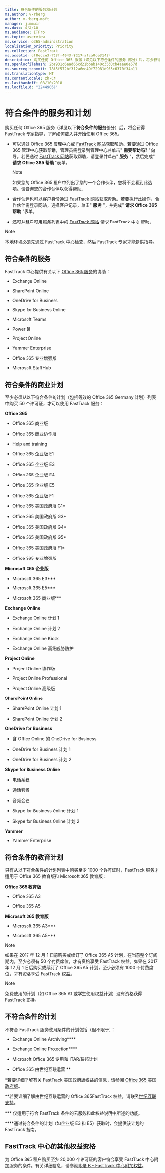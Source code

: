 ```yaml
---
title: 符合条件的服务和计划
ms.author: v-rberg
author: v-rberg-msft
manager: jimmuir
ms.date: 8/2/18
ms.audience: ITPro
ms.topic: overview
ms.service: o365-administration
localization_priority: Priority
ms.collection: FastTrack
ms.assetid: cf8ecce3-713f-4943-8217-afca0ce31434
description: 购买任何 Office 365 服务（详见以下符合条件的服务 部分）后，将会获得 FastTrack 专家指导，了解如何登录并开始使用 Office 365。
ms.openlocfilehash: 2ba931c6aad66cd21bbab140c3550cb4aae0e57d
ms.sourcegitcommit: 7865f572bf312a6ec49f72981d983c6370f34b11
ms.translationtype: HT
ms.contentlocale: zh-CN
ms.lasthandoff: 08/10/2018
ms.locfileid: "22449058"
---
```

# <a name="eligible-services-and-plans"></a>符合条件的服务和计划

购买任何 Office 365 服务（详见以下**符合条件的服务**部分）后，将会获得 FastTrack 专家指导，了解如何载入并开始使用 Office 365。 
  
- 可以通过 Office 365 管理中心或 [FastTrack 网站](https://go.microsoft.com/fwlink/?linkid=780698)获取帮助。若要通过 Office 365 管理中心获取帮助，管理员需登录到管理中心并单击" **需要帮助吗?** "向导。若要通过 [FastTrack 网站](https://go.microsoft.com/fwlink/?linkid=780698)获取帮助，请登录并单击" **服务** "，然后完成" **请求 Office 365 帮助** "表单。 
    
    > [!NOTE]
    >  如果您的 Office 365 租户中列出了您的一个合作伙伴，您将不会看到此选项。请咨询您的合作伙伴以获得帮助。 
  
- 合作伙伴也可以客户身份通过 [FastTrack 网站](https://go.microsoft.com/fwlink/?linkid=780698)获取帮助。若要执行此操作，合作伙伴需登录网站，选择客户记录，单击" **服务** "，并完成" **请求 Office 365 帮助** "表单。 
    
- 还可从租户可用服务列表中的 [FastTrack 网站](https://go.microsoft.com/fwlink/?linkid=780698) 请求 FastTrack 中心 帮助。 
    
> [!NOTE]
> 本地环境必须先通过 FastTrack 中心检查，然后 FastTrack 专家才能提供指导。 
  
## <a name="eligible-services"></a>符合条件的服务

FastTrack 中心提供有关以下 [Office 365 服务](https://go.microsoft.com/fwlink/?linkid=2005429)的协助：
  
- Exchange Online
    
- SharePoint Online
    
- OneDrive for Business
    
- Skype for Business Online
    
- Microsoft Teams
    
- Power BI
    
- Project Online
    
- Yammer Enterprise 
    
- Office 365 专业增强版
    
- Microsoft StaffHub
    
## <a name="eligible-commercial-plans"></a>符合条件的商业计划

至少必须从以下符合条件的计划（包括等效的 Office 365 Germany 计划）列表中购买 50 个许可证，才可以使用 FastTrack 服务：
  
 **Office 365**
  
- Office 365 商业版
    
- Office 365 商业协作版
    
- Help and training
    
- Office 365 企业版 E1
    
- Office 365 企业版 E3
    
- Office 365 企业版 E4
    
- Office 365 企业版 E5
    
- Office 365 企业版 F1
    
- Office 365 美国政府版 G1\*
    
- Office 365 美国政府版 G3\*
    
- Office 365 美国政府版 G4\*
    
- Office 365 美国政府版 G5\*
    
- Office 365 美国政府版 F1\*
    
- Office 365 专业增强版
    
 **Microsoft 365 企业版**
  
- Microsoft 365 E3\*\*\*
    
- Microsoft 365 E5\*\*\*
    
- Microsoft 365 商业版\*\*\*
    
 **Exchange Online**
  
- Exchange Online 计划 1
    
- Exchange Online 计划 2
    
- Exchange Online Kiosk
    
- Exchange Online 高级威胁防护
    
 **Project Online**
  
- Project Online 协作版
    
- Project Online Professional
    
- Project Online 高级版
    
 **SharePoint Online**
  
- SharePoint Online 计划 1
    
- SharePoint Online 计划 2
    
 **OneDrive for Business**
  
- 含 Office Online 的 OneDrive for Business
    
- OneDrive for Business 计划 1
    
- OneDrive for Business 计划 2
    
 **Skype for Business Online**
  
-  电话系统 
    
-  通话套餐 
    
-  音频会议 
    
-  Skype for Business Online 计划 1 
    
- Skype for Business Online 计划 2
    
 **Yammer**
  
- Yammer Enterprise
    
## <a name="eligible-education-plans"></a>符合条件的教育计划

只有从以下符合条件的计划列表中购买至少 1000 个许可证时，FastTrack 服务才适用于 Office 365 教育版和 Microsoft 365 教育版：
  
 **Office 365 教育版**
  
- Office 365 A3
    
- Office 365 A5
    
 **Microsoft 365 教育版**
  
- Microsoft 365 A3\*\*\*
    
- Microsoft 365 A5\*\*\*
    
> [!NOTE]
> 如果在 2017 年 12 月 1 日前购买或续订了 Office 365 A5 计划，在当前整个订阅期内，至少必须有 50 个付费席位，才有资格享受 FastTrack 权益。如果在 2017 年 12 月 1 日后购买或续订了 Office 365 A5 计划，至少必须有 1000 个付费席位，才有资格享受 FastTrack 权益。 
  
> [!NOTE]
> 免费使用的计划（如 Office 365 A1 或学生使用权益计划）没有资格获得 FastTrack 支持。 
  
## <a name="ineligible-plans"></a>不符合条件的计划

不符合 FastTrack 服务使用条件的计划包括（但不限于）：
  
- Exchange Online Archiving\*\*\*\*
    
- Exchange Online Protection\*\*\*\*
    
- Microsoft Office 365 专用和 ITAR/联邦计划
    
- Office 365 由世纪互联运营 \*\*
    
\*若要详细了解有关 FastTrack 美国政府版权益的信息，请参阅 [Office 365 美国政府版](https://aka.ms/aboutgovcloud)。
  
\*\*若要详细了解由世纪互联运营的 Office 365FastTrack 权益，请联系[世纪互联支持](https://go.microsoft.com/fwlink/?linkid=852156)。
  
\*\*\* 仅适用于符合 FastTrack 条件的云服务和此权益说明中所述的功能。
  
\*\*\*\*通过符合条件的计划（如企业版 E3 和 E5）获取时，会提供该计划的 FastTrack 指南。
  
## <a name="fasttrack-center-additional-benefit-eligibility"></a>FastTrack 中心的其他权益资格

为 Office 365 租户购买至少 20,000 个许可证的客户符合享受 FastTrack 中心附加服务的条件。有关详细信息，请参阅[附录 B - FastTrack 中心附加权益](fasttrack-additional-benefits.md)。
  

  

